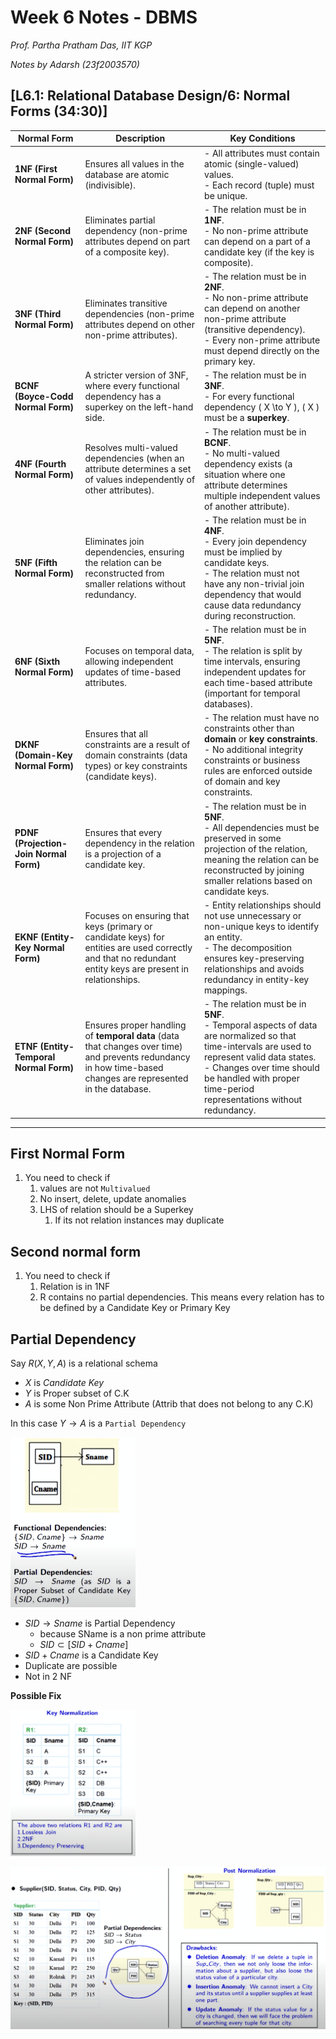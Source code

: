 # Week 6 Notes - DBMS

*Prof. Partha Pratham Das, IIT KGP*

*Notes by Adarsh (23f2003570)*  

## [L6.1: Relational Database Design/6: Normal Forms (34:30)]


| **Normal Form**          | **Description**                                                                                                                                                      | **Key Conditions**                                                                                                                                                                                                                                                                                           |
|--------------------------|----------------------------------------------------------------------------------------------------------------------------------------------------------------------|----------------------------------------------------------------------------------------------------------------------------------------------------------------------------------------------------------------------------------------------------------------------------------------------------------------|
| **1NF (First Normal Form)**    | Ensures all values in the database are atomic (indivisible).                                                                                                        | - All attributes must contain atomic (single-valued) values.<br>- Each record (tuple) must be unique.                                                                                                                                                                                                      |
| **2NF (Second Normal Form)**   | Eliminates partial dependency (non-prime attributes depend on part of a composite key).                                                                              | - The relation must be in **1NF**.<br>- No non-prime attribute can depend on a part of a candidate key (if the key is composite).                                                                                                                                                                           |
| **3NF (Third Normal Form)**    | Eliminates transitive dependencies (non-prime attributes depend on other non-prime attributes).                                                                     | - The relation must be in **2NF**.<br>- No non-prime attribute can depend on another non-prime attribute (transitive dependency).<br>- Every non-prime attribute must depend directly on the primary key.                                                                                                     |
| **BCNF (Boyce-Codd Normal Form)** | A stricter version of 3NF, where every functional dependency has a superkey on the left-hand side.                                                                   | - The relation must be in **3NF**.<br>- For every functional dependency \( X \to Y \), \( X \) must be a **superkey**.                                                                                                                                                                                        |
| **4NF (Fourth Normal Form)**   | Resolves multi-valued dependencies (when an attribute determines a set of values independently of other attributes).                                                  | - The relation must be in **BCNF**.<br>- No multi-valued dependency exists (a situation where one attribute determines multiple independent values of another attribute).                                                                                                                                |
| **5NF (Fifth Normal Form)**    | Eliminates join dependencies, ensuring the relation can be reconstructed from smaller relations without redundancy.                                                    | - The relation must be in **4NF**.<br>- Every join dependency must be implied by candidate keys.<br>- The relation must not have any non-trivial join dependency that would cause data redundancy during reconstruction.                                                                                          |
| **6NF (Sixth Normal Form)**    | Focuses on temporal data, allowing independent updates of time-based attributes.                                                                                      | - The relation must be in **5NF**.<br>- The relation is split by time intervals, ensuring independent updates for each time-based attribute (important for temporal databases).                                                                                                                             |
| **DKNF (Domain-Key Normal Form)** | Ensures that all constraints are a result of domain constraints (data types) or key constraints (candidate keys).                                                     | - The relation must have no constraints other than **domain** or **key constraints**.<br>- No additional integrity constraints or business rules are enforced outside of domain and key constraints.                                                                                                         |
| **PDNF (Projection-Join Normal Form)** | Ensures that every dependency in the relation is a projection of a candidate key.                                                                                   | - The relation must be in **5NF**.<br>- All dependencies must be preserved in some projection of the relation, meaning the relation can be reconstructed by joining smaller relations based on candidate keys.                                                                                                  |
| **EKNF (Entity-Key Normal Form)** | Focuses on ensuring that keys (primary or candidate keys) for entities are used correctly and that no redundant entity keys are present in relationships.           | - Entity relationships should not use unnecessary or non-unique keys to identify an entity.<br>- The decomposition ensures key-preserving relationships and avoids redundancy in entity-key mappings.                                                                                                         |
| **ETNF (Entity-Temporal Normal Form)** | Ensures proper handling of **temporal data** (data that changes over time) and prevents redundancy in how time-based changes are represented in the database.         | - The relation must be in **5NF**.<br>- Temporal aspects of data are normalized so that time-intervals are used to represent valid data states.<br>- Changes over time should be handled with proper time-period representations without redundancy.                                                                |

---


## First Normal Form

1. You need to check if
   1. values are not `Multivalued`
   2. No insert, delete, update anomalies
   3. LHS of relation should be a Superkey
      1. If its not relation instances may duplicate

## Second normal form
1. You need to check if
   1. Relation is in 1NF
   2. R contains no partial dependencies. This means every relation has to be defined by a Candidate Key or Primary Key


## Partial Dependency

Say $R(X, Y, A)$ is a relational schema
- $X$ is *Candidate Key*
- $Y$ is Proper subset of C.K
- $A$ is some Non Prime Attribute (Attrib that does not belong to any C.K)

In this case $Y \rightarrow A$ is a `Partial Dependency`


<img src="imgs/57-partial-dep.png" alt="drawing" width="200"/>

- $SID \rightarrow Sname$ is Partial Dependency
  - because SName is a non prime attribute
  - $SID \subset [SID+Cname]$
- $SID+Cname$ is a Candidate Key
- Duplicate are possible
- Not in 2 NF

**Possible Fix**

<img src="imgs/58-2nf-fix.png" alt="drawing" width="200"/>

![2NF Fix](imgs/58-2NF-Fix-2.png)

